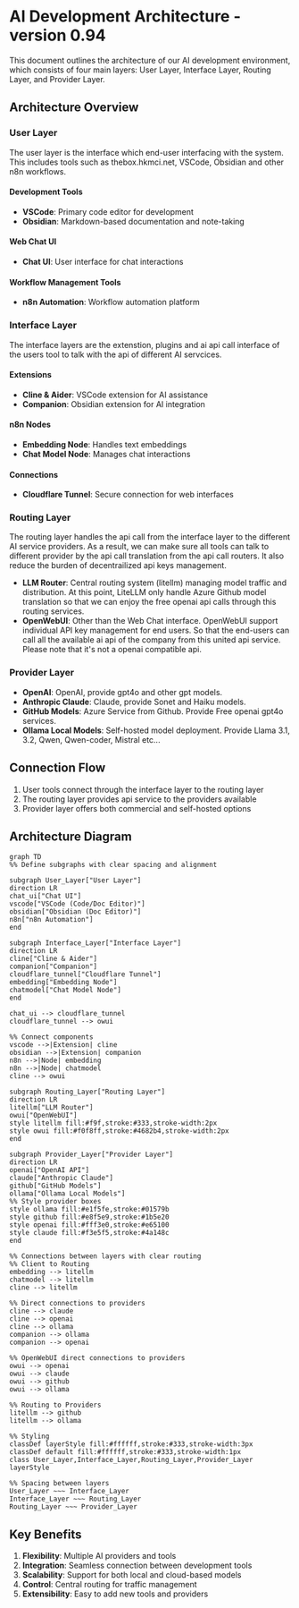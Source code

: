 # AI Development Architecture - version 0.94

This document outlines the architecture of our AI development environment, which consists of four main layers: User Layer, Interface Layer, Routing Layer, and Provider Layer.

## Architecture Overview

### User Layer
The user layer is the interface which end-user interfacing with the system. This includes tools such as thebox.hkmci.net, VSCode, Obsidian and other n8n workflows.

#### Development Tools
- **VSCode**: Primary code editor for development
- **Obsidian**: Markdown-based documentation and note-taking

#### Web Chat UI
- **Chat UI**: User interface for chat interactions

#### Workflow Management Tools
- **n8n Automation**: Workflow automation platform

### Interface Layer
The interface layers are the extenstion, plugins and ai api call interface of the users tool to talk with the api of different AI servcices.

#### Extensions
- **Cline & Aider**: VSCode extension for AI assistance
- **Companion**: Obsidian extension for AI integration

#### n8n Nodes
- **Embedding Node**: Handles text embeddings
- **Chat Model Node**: Manages chat interactions

#### Connections
- **Cloudflare Tunnel**: Secure connection for web interfaces

### Routing Layer
The routing layer handles the api call from the interface layer to the different AI service providers. As a result, we can make sure all tools can talk to different provider by the api call translation from the api call routers. It also reduce the burden of decentrailized api keys management.

- **LLM Router**: Central routing system (litellm) managing model traffic and distribution. At this point, LiteLLM only handle Azure Github model translation so that we can enjoy the free openai api calls through this routing services.
- **OpenWebUI**: Other than the Web Chat interface. OpenWebUI support individual API key management for end users. So that the end-users can call all the available ai api of the company from this united api service. Please note that it's not a openai compatible api.

### Provider Layer
- **OpenAI**: OpenAI, provide gpt4o and other gpt models.
- **Anthropic Claude**: Claude, provide Sonet and Haiku models.
- **GitHub Models**: Azure Service from Github. Provide Free openai gpt4o services.
- **Ollama Local Models**: Self-hosted model deployment. Provide Llama 3.1, 3.2, Qwen, Qwen-coder, Mistral etc...

## Connection Flow
1. User tools connect through the interface layer to the routing layer
2. The routing layer provides api service to the providers available
3. Provider layer offers both commercial and self-hosted options

## Architecture Diagram
<!-- Local Development Version -->

```mermaid
graph TD
%% Define subgraphs with clear spacing and alignment

subgraph User_Layer["User Layer"]
direction LR
chat_ui["Chat UI"]
vscode["VSCode (Code/Doc Editor)"]
obsidian["Obsidian (Doc Editor)"]
n8n["n8n Automation"]
end

subgraph Interface_Layer["Interface Layer"]
direction LR
cline["Cline & Aider"]
companion["Companion"]
cloudflare_tunnel["Cloudflare Tunnel"]
embedding["Embedding Node"]
chatmodel["Chat Model Node"]
end

chat_ui --> cloudflare_tunnel
cloudflare_tunnel --> owui

%% Connect components
vscode -->|Extension| cline
obsidian -->|Extension| companion
n8n -->|Node| embedding
n8n -->|Node| chatmodel
cline --> owui

subgraph Routing_Layer["Routing Layer"]
direction LR
litellm["LLM Router"]
owui["OpenWebUI"]
style litellm fill:#f9f,stroke:#333,stroke-width:2px
style owui fill:#f0f8ff,stroke:#4682b4,stroke-width:2px
end

subgraph Provider_Layer["Provider Layer"]
direction LR
openai["OpenAI API"]
claude["Anthropic Claude"]
github["GitHub Models"]
ollama["Ollama Local Models"]
%% Style provider boxes
style ollama fill:#e1f5fe,stroke:#01579b
style github fill:#e8f5e9,stroke:#1b5e20
style openai fill:#fff3e0,stroke:#e65100
style claude fill:#f3e5f5,stroke:#4a148c
end

%% Connections between layers with clear routing
%% Client to Routing
embedding --> litellm
chatmodel --> litellm
cline --> litellm

%% Direct connections to providers
cline --> claude
cline --> openai
cline --> ollama
companion --> ollama
companion --> openai

%% OpenWebUI direct connections to providers
owui --> openai
owui --> claude
owui --> github
owui --> ollama

%% Routing to Providers
litellm --> github
litellm --> ollama

%% Styling
classDef layerStyle fill:#ffffff,stroke:#333,stroke-width:3px
classDef default fill:#ffffff,stroke:#333,stroke-width:1px
class User_Layer,Interface_Layer,Routing_Layer,Provider_Layer layerStyle

%% Spacing between layers
User_Layer ~~~ Interface_Layer
Interface_Layer ~~~ Routing_Layer
Routing_Layer ~~~ Provider_Layer

```


## Key Benefits
1. **Flexibility**: Multiple AI providers and tools
2. **Integration**: Seamless connection between development tools
3. **Scalability**: Support for both local and cloud-based models
4. **Control**: Central routing for traffic management
5. **Extensibility**: Easy to add new tools and providers
